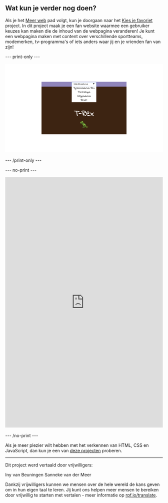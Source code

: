 ## Wat kun je verder nog doen?

Als je het [Meer web](https://projects.raspberrypi.org/nl-NL/pathways/more-web) pad volgt, kun je doorgaan naar het [Kies je favoriet](https://projects.raspberrypi.org/nl-NL/projects/pick-your-favourite) project. In dit project maak je een fan website waarmee een gebruiker keuzes kan maken die de inhoud van de webpagina veranderen! Je kunt een webpagina maken met content over verschillende sportteams, modemerken, tv-programma's of iets anders waar jij en je vrienden fan van zijn!

--- print-only ---

![Een voorbeeld van een 'Kies je favoriet!'-project: een keuzelijst bovenaan de pagina toont een keuze uit verschillende dinosaurussen. T-rex is geselecteerd en een emoji van een T-rex wordt op het scherm weergegeven.](images/pick-your-favourite-dino.png)

--- /print-only ---

--- no-print ---

<iframe src="https://editor.raspberrypi.org/nl-NL/embed/viewer/pick-your-favourite-dinosaur" width="100%" height="800" frameborder="0" marginwidth="0" marginheight="0" allowfullscreen> </iframe>

--- /no-print ---

Als je meer plezier wilt hebben met het verkennen van HTML, CSS en JavaScript, dan kun je een van [deze projecten](https://projects.raspberrypi.org/nl/projects?software%5B%5D=html-css-javascript) proberen.

***

Dit project werd vertaald door vrijwilligers:

Iny van Beuningen
Sanneke van der Meer

Dankzij vrijwilligers kunnen we mensen over de hele wereld de kans geven om in hun eigen taal te leren. Jij kunt ons helpen meer mensen te bereiken door vrijwillig te starten met vertalen - meer informatie op [rpf.io/translate](https://rpf.io/translate).
